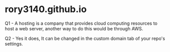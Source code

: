 # rory3140.github.io

Q1 - A hosting is a company that provides cloud computing resources to host a web server, another way to do this would be through AWS.

Q2 - Yes it does, It can be changed in the custom domain tab of your repo's settings.